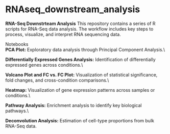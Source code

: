 # RNAseq_downstream_analysis

**RNA-Seq Downstrteam Analysis**
This repository contains a series of R scripts for RNA-Seq data analysis. The workflow includes key steps to process, visualize, and interpret RNA sequencing data.

Notebooks\
**PCA Plot:** Exploratory data analysis through Principal Component Analysis.\

**Differentially Expressed Genes Analysis:** Identification of differentially expressed genes across conditions.\

**Volcano Plot and FC vs. FC Plot:** Visualization of statistical significance, fold changes, and cross-condition comparisons.\

**Heatmap:** Visualization of gene expression patterns across samples or conditions.\

**Pathway Analysis:** Enrichment analysis to identify key biological pathways.\

**Deconvolution Analysis:** Estimation of cell-type proportions from bulk RNA-Seq data.
